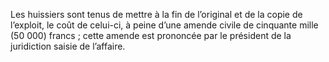 Les huissiers sont tenus de mettre à la fin de l’original et de la copie de l’exploit, le coût de celui-ci, à peine d’une amende civile de cinquante mille (50 000) francs ; cette amende est prononcée par le président de la juridiction saisie de l’affaire.